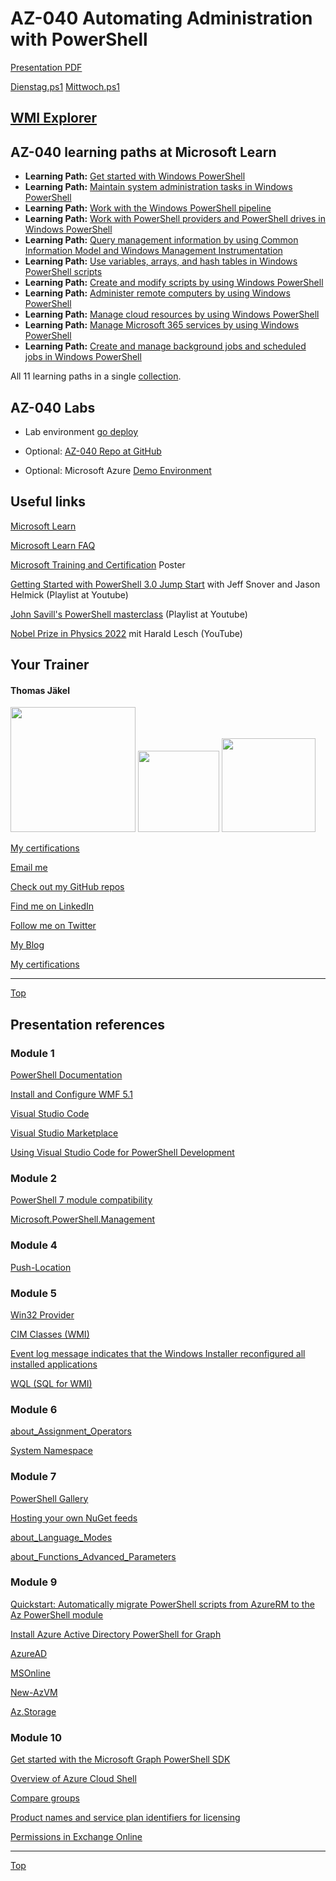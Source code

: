 # AZ-040 Automating Administration with PowerShell

[LearningPath_01]: https://learn.microsoft.com/en-us/training/paths/get-started-windows-powershell/
[LearningPath_02]: https://learn.microsoft.com/en-us/training/paths/maintain-system-administration-tasks-windows-powershell/
[LearningPath_03]: https://learn.microsoft.com/en-us/training/paths/work-windows-powershell-pipeline/
[LearningPath_04]: https://learn.microsoft.com/en-us/training/paths/work-powershell-providers-powershell-drives-windows-powershell/
[LearningPath_05]: https://learn.microsoft.com/en-us/training/paths/query-use-common-information-model-windows-management/
[LearningPath_06]: https://learn.microsoft.com/en-us/training/paths/use-variables-arrays-hash-tables-windows-powershell/
[LearningPath_07]: https://learn.microsoft.com/en-us/training/paths/create-modify-script-use-windows-powershell/
[LearningPath_08]: https://learn.microsoft.com/en-us/training/paths/administer-remote-computers-use-windows-powershell/
[LearningPath_09]: https://learn.microsoft.com/en-us/training/paths/manage-cloud-resources-use-windows-powershell/
[LearningPath_10]: https://learn.microsoft.com/en-us/training/paths/manage-microsoft-365-services-use-windows-powershell/
[LearningPath_11]: https://learn.microsoft.com/en-us/training/paths/create-manage-background-jobs-scheduled-windows-powershell/


[Presentation PDF](https://github.com/www42/AZ-040/tree/master/pdf)

[Dienstag.ps1](https://github.com/www42/AZ-040/blob/1ebe2ece55a63515896a9358d0f5a7d648ebb8bc/dailyps/Dienstag.ps1)
[Mittwoch.ps1](https://github.com/www42/AZ-040/blob/57e44253d841f3f4fae1b17294c3809cad2edbde/dailyps/Mittwoch.ps1)

[WMI Explorer](https://github.com/www42/AZ-040/tree/master/WMI_Explorer)
---

## AZ-040 learning paths at Microsoft Learn

* **Learning Path:** [Get started with Windows PowerShell][LearningPath_01]
* **Learning Path:** [Maintain system administration tasks in Windows PowerShell][LearningPath_02]
* **Learning Path:** [Work with the Windows PowerShell pipeline][LearningPath_03]
* **Learning Path:** [Work with PowerShell providers and PowerShell drives in Windows PowerShell][LearningPath_04]
* **Learning Path:** [Query management information by using Common Information Model and Windows Management Instrumentation][LearningPath_05]
* **Learning Path:** [Use variables, arrays, and hash tables in Windows PowerShell scripts][LearningPath_06]
* **Learning Path:** [Create and modify scripts by using Windows PowerShell][LearningPath_07]
* **Learning Path:** [Administer remote computers by using Windows PowerShell][LearningPath_08]
* **Learning Path:** [Manage cloud resources by using Windows PowerShell][LearningPath_09]
* **Learning Path:** [Manage Microsoft 365 services by using Windows PowerShell][LearningPath_10]
* **Learning Path:** [Create and manage background jobs and scheduled jobs in Windows PowerShell][LearningPath_11]

All 11 learning paths in a single [collection](https://learn.microsoft.com/en-us/users/tjaekel/collections/1dgkfrxyjw8wzj).




##  AZ-040 Labs

* Lab environment [go deploy](https://lms.godeploy.it/)

* Optional: [AZ-040 Repo at GitHub](https://github.com/MicrosoftLearning/AZ-040T00-Automating-Administration-with-PowerShell)

* Optional: Microsoft Azure [Demo Environment](PrepareDemoEnvironment.md)




## Useful links

[Microsoft Learn](https://learn.microsoft.com)

[Microsoft Learn FAQ](https://learn.microsoft.com/en-us/training/support/faq?pivots=general)

[Microsoft Training and Certification](https://aka.ms/traincertposter) Poster

[Getting Started with PowerShell 3.0 Jump Start](https://www.youtube.com/playlist?list=PLyJiOytEPs4etH7Ujq7PU7jlOlHL-9RmV) with Jeff Snover and Jason Helmick (Playlist at Youtube)

[John Savill's PowerShell masterclass](https://www.youtube.com/playlist?list=PLlVtbbG169nFq_hR7FcMYg32xsSAObuq8) (Playlist at Youtube)

[Nobel Prize in Physics 2022](https://www.youtube.com/watch?v=-F8VFBrq1uU) mit Harald Lesch (YouTube)







##  Your Trainer
#### Thomas Jäkel

<img src="https://download69118.blob.core.windows.net/anon/Profilbild.jpg" width="200"/>
<a href="https://www.credly.com/badges/c1fe9e82-60d2-4268-8204-3709479a2bf9/public_url"><img src="https://download69118.blob.core.windows.net/anon/MCT-badge.png" width="130"/></a>
<a href="https://www.credly.com/badges/fc4737d8-923a-4d37-8f1a-497c08a7c1ff/public_url"><img src="https://download69118.blob.core.windows.net/anon/AAI-badge.png" width="150"/></a>

[My certifications](https://www.credly.com/users/thomas-jakel)

[Email me](mailto:thomas.jaekel@brainymotion.de?subject=AZ-040)

[Check out my GitHub repos](https://github.com/www42)

[Find me on LinkedIn](https://linkedin.com/in/tjkkll)

[Follow me on Twitter](https://twitter.com/tjkkll)

[My Blog](https://blog.az.training)

[My certifications](https://www.credly.com/users/thomas-jakel)

---

[Top](#az-040-automating-administration-with-powershell)




## Presentation references

### Module 1

[PowerShell Documentation](https://docs.microsoft.com/en-us/powershell/)

[Install and Configure WMF 5.1](https://docs.microsoft.com/en-us/powershell/scripting/windows-powershell/wmf/setup/install-configure)

[Visual Studio Code](https://code.visualstudio.com/)

[Visual Studio Marketplace](https://marketplace.visualstudio.com/items?itemName=ms-vscode.PowerShell)

[Using Visual Studio Code for PowerShell Development](https://docs.microsoft.com/en-us/powershell/scripting/dev-cross-plat/vscode/using-vscode)

### Module 2

[PowerShell 7 module compatibility](https://docs.microsoft.com/en-us/powershell/scripting/whats-new/module-compatibility)

[Microsoft.PowerShell.Management](https://docs.microsoft.com/en-us/powershell/module/microsoft.powershell.management/?view=powershell-5.1)

### Module 4

[Push-Location](https://docs.microsoft.com/en-us/powershell/module/microsoft.powershell.management/push-location)

### Module 5

[Win32 Provider](https://docs.microsoft.com/en-us/windows/win32/cimwin32prov/win32-provider)

[CIM Classes (WMI)](https://docs.microsoft.com/en-us/windows/win32/wmisdk/cimclas)

[Event log message indicates that the Windows Installer reconfigured all installed applications](https://docs.microsoft.com/en-US/troubleshoot/windows-server/admin-development/windows-installer-reconfigured-all-applications)

[WQL (SQL for WMI)](https://docs.microsoft.com/en-us/windows/win32/wmisdk/wql-sql-for-wmi)

### Module 6

[about_Assignment_Operators](https://docs.microsoft.com/en-us/powershell/module/microsoft.powershell.core/about/about_assignment_operators)

[System Namespace](https://docs.microsoft.com/en-us/dotnet/api/system?view=net-5.0)

### Module 7

[PowerShell Gallery](https://www.powershellgallery.com/)

[Hosting your own NuGet feeds](https://docs.microsoft.com/en-us/nuget/hosting-packages/overview)

[about_Language_Modes](https://docs.microsoft.com/en-us/powershell/module/microsoft.powershell.core/about/about_language_modes)

[about_Functions_Advanced_Parameters](https://docs.microsoft.com/en-us/powershell/module/microsoft.powershell.core/about/about_functions_advanced_parameters)

### Module 9

[Quickstart: Automatically migrate PowerShell scripts from AzureRM to the Az PowerShell module](https://docs.microsoft.com/en-us/powershell/azure/quickstart-migrate-azurerm-to-az-automatically)

[Install Azure Active Directory PowerShell for Graph](https://docs.microsoft.com/en-us/powershell/azure/active-directory/install-adv2)

[AzureAD](https://docs.microsoft.com/en-us/powershell/module/azuread)

[MSOnline](https://docs.microsoft.com/en-us/powershell/module/msonline)

[New-AzVM](https://docs.microsoft.com/en-us/powershell/module/az.compute/new-azvm)

[Az.Storage](https://docs.microsoft.com/en-us/powershell/module/az.storage)

### Module 10

[Get started with the Microsoft Graph PowerShell SDK](https://docs.microsoft.com/en-us/powershell/microsoftgraph/get-started?view=graph-powershell-1.0)

[Overview of Azure Cloud Shell](https://docs.microsoft.com/en-us/azure/cloud-shell/overview)

[Compare groups](https://docs.microsoft.com/en-us/microsoft-365/admin/create-groups/compare-groups?view=o365-worldwide)

[Product names and service plan identifiers for licensing](https://docs.microsoft.com/en-us/azure/active-directory/enterprise-users/licensing-service-plan-reference)

[Permissions in Exchange Online](https://docs.microsoft.com/en-us/exchange/permissions-exo/permissions-exo)

---

[Top](#az-040-automating-administration-with-powershell)